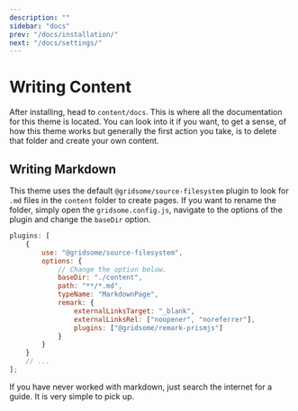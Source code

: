 ```yaml
---
description: ""
sidebar: "docs"
prev: "/docs/installation/"
next: "/docs/settings/"
---
```


# Writing Content

After installing, head to `content/docs`. This is where all the documentation
for this theme is located. You can look into it if you want, to get a sense, of
how this theme works but generally the first action you take, is to delete that
folder and create your own content.

## Writing Markdown

This theme uses the default `@gridsome/source-filesystem` plugin to look for
`.md` files in the `content` folder to create pages. If you want to rename the
folder, simply open the `gridsome.config.js`, navigate to the options of the
plugin and change the `baseDir` option.

```js
plugins: [
	{
		use: "@gridsome/source-filesystem",
		options: {
			// Change the option below.
			baseDir: "./content",
			path: "**/*.md",
			typeName: "MarkdownPage",
			remark: {
				externalLinksTarget: "_blank",
				externalLinksRel: ["noopener", "noreferrer"],
				plugins: ["@gridsome/remark-prismjs"]
			}
		}
	}
	// ...
];
```

If you have never worked with markdown, just search the internet for a guide. It
is very simple to pick up.
